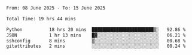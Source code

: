 <!--START_SECTION:waka-->

```txt
From: 08 June 2025 - To: 15 June 2025

Total Time: 19 hrs 44 mins

Python          18 hrs 20 mins  ███████████████████████▒░   92.86 %
JSON            1 hr 13 mins    █▓░░░░░░░░░░░░░░░░░░░░░░░   06.21 %
sshconfig       8 mins          ▒░░░░░░░░░░░░░░░░░░░░░░░░   00.68 %
gitattributes   2 mins          ░░░░░░░░░░░░░░░░░░░░░░░░░   00.24 %
```

<!--END_SECTION:waka-->
